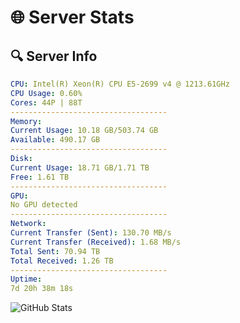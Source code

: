 # 🌐 Server Stats
## 🔍 Server Info
```yaml
CPU: Intel(R) Xeon(R) CPU E5-2699 v4 @ 1213.61GHz
CPU Usage: 0.60%
Cores: 44P | 88T
-----------------------------------
Memory:
Current Usage: 10.18 GB/503.74 GB
Available: 490.17 GB
-----------------------------------
Disk:
Current Usage: 18.71 GB/1.71 TB
Free: 1.61 TB
-----------------------------------
GPU:
No GPU detected
-----------------------------------
Network:
Current Transfer (Sent): 130.70 MB/s
Current Transfer (Received): 1.68 MB/s
Total Sent: 70.94 TB
Total Received: 1.26 TB
-----------------------------------
Uptime:
7d 20h 38m 18s
```
![GitHub Stats](https://img.shields.io/badge/Updated-2025-02-15_19:21:36-blue)